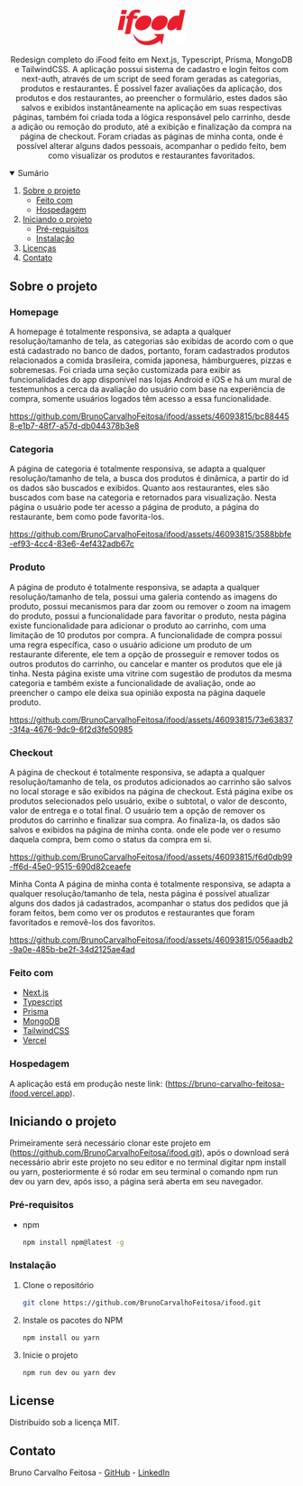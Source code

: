 <!-- PROJECT LOGO -->
<br />
<p align="center">
  <a href="https://github.com/BrunoCarvalhoFeitosa/ecommerce-store">
    <img src="\public\images\ifood-logo.png" alt="Logo" width="120" weight="120" />
  </a>

  <p align="center">
    Redesign completo do iFood feito em Next.js, Typescript, Prisma, MongoDB e TailwindCSS. A aplicação possui sistema de cadastro e login feitos com next-auth, através de um script de seed foram geradas as categorias, produtos e restaurantes. É possível fazer avaliações da aplicação, dos produtos e dos restaurantes, ao preencher o formulário, estes dados são salvos e exibidos instantâneamente na aplicação em suas respectivas páginas, também foi criada toda a lógica responsável pelo carrinho, desde a adição ou remoção do produto, até a exibição e finalização da compra na página de checkout. Foram criadas as páginas de minha conta, onde é possível alterar alguns dados pessoais, acompanhar o pedido feito, bem como visualizar os produtos e restaurantes favoritados.
</p>

<!-- TABLE OF CONTENTS -->
<details open="open">
  <summary>Sumário</summary>
  <ol>
    <li>
      <a href="#sobre-o-projeto">Sobre o projeto</a>
      <ul>
        <li><a href="#feito-com">Feito com</a></li>
        <li><a href="#hospedagem">Hospedagem</a></li>
      </ul>
    </li>
    <li>
      <a href="#iniciando-o-projeto">Iniciando o projeto</a>
      <ul>
        <li><a href="#pré-requisitos">Pré-requisitos</a></li>
        <li><a href="#instalação">Instalação</a></li>
      </ul>
    </li>
    <li><a href="#license">Licenças</a></li>
    <li><a href="#contato">Contato</a></li>
  </ol>
</details>

<!-- ABOUT THE PROJECT -->
## Sobre o projeto

### Homepage
A homepage é totalmente responsiva, se adapta a qualquer resolução/tamanho de tela, as categorias são exibidas de acordo com o que está cadastrado no banco de dados, portanto, foram cadastrados produtos relacionados a comida brasileira, comida japonesa, hámburgueres, pizzas e sobremesas. Foi criada uma seção customizada para exibir as funcionalidades do app disponível nas lojas Android e iOS e há um mural de testemunhos a cerca da avaliação do usuário com base na experiência de compra, somente usuários logados têm acesso a essa funcionalidade.

https://github.com/BrunoCarvalhoFeitosa/ifood/assets/46093815/bc884458-e1b7-48f7-a57d-db044378b3e8

### Categoria
A página de categoria é totalmente responsiva, se adapta a qualquer resolução/tamanho de tela, a busca dos produtos é dinâmica, a partir do id os dados são buscados e exibidos. Quanto aos restaurantes, eles são buscados com base na categoria e retornados para visualização. Nesta página o usuário pode ter acesso a página de produto, a página do restaurante, bem como pode favorita-los.

https://github.com/BrunoCarvalhoFeitosa/ifood/assets/46093815/3588bbfe-ef93-4cc4-83e6-4ef432adb67c

### Produto
A página de produto é totalmente responsiva, se adapta a qualquer resolução/tamanho de tela, possui uma galeria contendo as imagens do produto, possui mecanismos para dar zoom ou remover o zoom na imagem do produto, possui a funcionalidade para favoritar o produto, nesta página existe funcionalidade para adicionar o produto ao carrinho, com uma limitação de 10 produtos por compra. A funcionalidade de compra possui uma regra específica, caso o usuário adicione um produto de um restaurante diferente, ele tem a opção de prosseguir e remover todos os outros produtos do carrinho, ou cancelar e manter os produtos que ele já tinha. Nesta página existe uma vitrine com sugestão de produtos da mesma categoria e também existe a funcionalidade de avaliação, onde ao preencher o campo ele deixa sua opinião exposta na página daquele produto.

https://github.com/BrunoCarvalhoFeitosa/ifood/assets/46093815/73e63837-3f4a-4676-9dc9-6f2d3fe50985

### Checkout
A página de checkout é totalmente responsiva, se adapta a qualquer resolução/tamanho de tela, os produtos adicionados ao carrinho são salvos no local storage e são exibidos na página de checkout. Está página exibe os produtos selecionados pelo usuário, exibe o subtotal, o valor de desconto, valor de entrega e o total final. O usuário tem a opção de remover os produtos do carrinho e finalizar sua compra. Ao finaliza-la, os dados são salvos e exibidos na página de minha conta. onde ele pode ver o resumo daquela compra, bem como o status da compra em si.

https://github.com/BrunoCarvalhoFeitosa/ifood/assets/46093815/f6d0db99-ff6d-45e0-9515-690d82ceaefe

Minha Conta
A página de minha conta é totalmente responsiva, se adapta a qualquer resolução/tamanho de tela, nesta página é possível atualizar alguns dos dados já cadastrados, acompanhar o status dos pedidos que já foram feitos, bem como ver os produtos e restaurantes que foram favoritados e removê-los dos favoritos.

https://github.com/BrunoCarvalhoFeitosa/ifood/assets/46093815/056aadb2-9a0e-485b-be2f-34d2125ae4ad

### Feito com

* [Next.js](https://nextjs.org)
* [Typescript](https://www.typescriptlang.org)
* [Prisma](https://www.prisma.io)
* [MongoDB](https://www.mongodb.com)
* [TailwindCSS](https://tailwindcss.com)
* [Vercel](https://vercel.com)

### Hospedagem

A aplicação está em produção neste link: (https://bruno-carvalho-feitosa-ifood.vercel.app).

<!-- GETTING STARTED -->
## Iniciando o projeto

Primeiramente será necessário clonar este projeto em (https://github.com/BrunoCarvalhoFeitosa/ifood.git), após o download será necessário abrir este projeto no seu editor e no terminal digitar npm install ou yarn, posteriormente é só rodar em seu terminal o comando npm run dev ou yarn dev, após isso, a página será aberta em seu navegador.

### Pré-requisitos

* npm
  ```sh
  npm install npm@latest -g
  ```

### Instalação

1. Clone o repositório
   ```sh
   git clone https://github.com/BrunoCarvalhoFeitosa/ifood.git
   ```
2. Instale os pacotes do NPM
   ```sh
   npm install ou yarn
   ```
   
3. Inicie o projeto
   ```sh
   npm run dev ou yarn dev
   ```   

<!-- LICENSE -->
## License

Distribuído sob a licença MIT.

<!-- CONTACT -->
## Contato

Bruno Carvalho Feitosa - [GitHub](https://github.com/BrunoCarvalhoFeitosa) - [LinkedIn](https://www.linkedin.com/in/bruno-carvalho-feitosa/)
